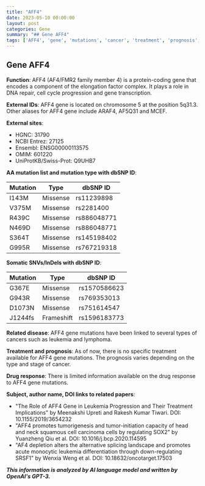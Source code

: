 ```yaml
---
title: "AFF4"
date: 2023-05-10 00:00:00
layout: post
categories: Gene
summary: "## Gene AFF4"
tags: ['AFF4', 'gene', 'mutations', 'cancer', 'treatment', 'prognosis', 'drugresponse', 'research']
---
```


## Gene AFF4

**Function**: AFF4 (AF4/FMR2 family member 4) is a protein-coding gene that encodes a component of the elongation factor complex. It plays a role in DNA repair, cell cycle progression and gene transcription.

**External IDs**: AFF4 gene is located on chromosome 5 at the position 5q31.3. Other aliases for AFF4 gene include ARAF4, AF5Q31 and MCEF.

**External sites**:
- HGNC: 31790
- NCBI Entrez: 27125
- Ensembl: ENSG00000113575
- OMIM: 601220
- UniProtKB/Swiss-Prot: Q9UHB7

**AA mutation list and mutation type with dbSNP ID**:

|Mutation|Type|dbSNP ID|
|---|---|---|
|I143M|Missense|rs11239898|
|V375M|Missense|rs2281400|
|R439C|Missense|rs886048771|
|N469D|Missense|rs886048771|
|S364T|Missense|rs145198402|
|G995R|Missense|rs767219318|

**Somatic SNVs/InDels with dbSNP ID**:

|Mutation|Type|dbSNP ID|
|---|---|---|
|G367E|Missense|rs1570586623|
|G943R|Missense|rs769353013|
|D1073N|Missense|rs751614547|
|J1244fs|Frameshift|rs1596183773|

**Related disease**: AFF4 gene mutations have been linked to several types of cancers such as leukemia and lymphoma.

**Treatment and prognosis**: As of now, there is no specific treatment available for AFF4 gene mutations. The prognosis varies depending on the type and stage of cancer.

**Drug response**: There is limited information available on the drug response to AFF4 gene mutations.

**Subject, author name, DOI links to related papers**:

- "The Role of AFF4 Gene in Leukemia Progression and Their Treatment Implications" by Meenakshi Upreti and Rakesh Kumar Tiwari. DOI: 10.1155/2019/3654232
- "AFF4 promotes tumorigenesis and tumor-initiation capacity of head and neck squamous cell carcinoma cells by regulating SOX2" by Yuanzheng Qiu et al. DOI: 10.1016/j.bcp.2020.114595
- "AF4 depletion alters the alternative splicing landscape and promotes acute monocytic leukemia differentiation through down-regulating SRSF1" by Wenxia Weng et al. DOI: 10.18632/oncotarget.17503

**_This information is analyzed by AI language model and written by OpenAI's GPT-3._**
